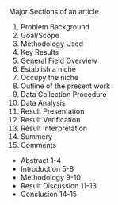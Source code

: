 Major Sections of an article
1. Problem Background
2. Goal/Scope
3. Methodology Used
4. Key Results
5. General Field Overview
6. Establish a niche
7. Occupy the niche
8. Outline of the present work
9. Data Collection Procedure
10. Data Analysis
11. Result Presentation
12. Result Verification
13. Result Interpretation
14. Summery
15. Comments

* Abstract 1-4
* Introduction 5-8
* Methodology 9-10
* Result Discussion 11-13
* Conclusion 14-15
